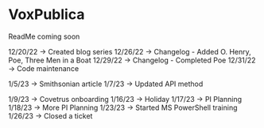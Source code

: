 # VoxPublica

ReadMe coming soon

12/20/22 -> Created blog series
12/26/22 -> Changelog - Added O. Henry, Poe, Three Men in a Boat
12/29/22 -> Changelog - Completed Poe
12/31/22 -> Code maintenance
 
1/5/23 -> Smithsonian article
1/7/23 -> Updated API method

1/9/23 -> Covetrus onboarding
1/16/23 -> Holiday
1/17/23 -> PI Planning
1/18/23 -> More PI Planning
1/23/23 -> Started MS PowerShell training
1/26/23 -> Closed a ticket
